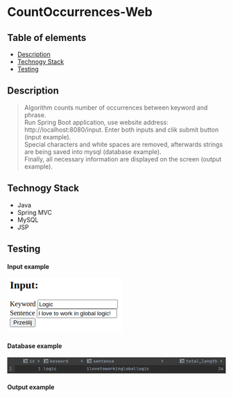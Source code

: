 # CountOccurrences-Web

## Table of elements
* [Description](#description)
* [Technogy Stack](#technogy-stack)
* [Testing](#testing)

## Description
>Algorithm counts number of occurrences between keyword and phrase.<br> Run Spring Boot application, use website address: http://localhost:8080/input. Enter both inputs and clik submit button (input example).<br> Special characters and white spaces are removed, afterwards strings are being saved into mysql (database example).<br>Finally, all necessary information are displayed on the screen (output example).


## Technogy Stack
* Java
* Spring MVC
* MySQL
* JSP

## Testing
#### Input example
![Input](occur_input.png)

#### Database example
![Database](occur_mysql.png)

#### Output example

